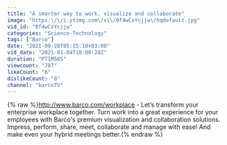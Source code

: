 ```yaml
---
title: "A smarter way to work, visualize and collaborate"
image: "https:\/\/i.ytimg.com\/vi\/0f4wCsYcjjw\/hqdefault.jpg"
vid_id: "0f4wCsYcjjw"
categories: "Science-Technology"
tags: ["Barco"]
date: "2021-09-28T05:15:10+03:00"
vid_date: "2021-01-04T10:00:20Z"
duration: "PT1M56S"
viewcount: "787"
likeCount: "6"
dislikeCount: "0"
channel: "barcoTV"
---
```

{% raw %}<a rel="nofollow" target="blank" href="http://www.barco.com/workplace">http://www.barco.com/workplace</a> - Let’s transform your enterprise workplace together. Turn work into a great experience for your employees with Barco's premium visualization and collaboration solutions. Impress, perform, share, meet, collaborate and manage with ease! And make even your hybrid meetings better.{% endraw %}
